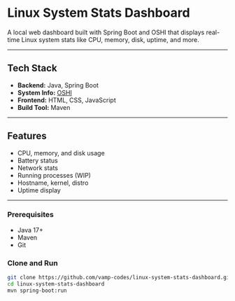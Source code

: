 # Linux System Stats Dashboard

A local web dashboard built with Spring Boot and OSHI that displays real-time Linux system stats like CPU, memory, disk, uptime, and more.

---

## Tech Stack

- **Backend:** Java, Spring Boot
- **System Info:** [OSHI](https://github.com/oshi/oshi)
- **Frontend:** HTML, CSS, JavaScript
- **Build Tool:** Maven

---

## Features

-  CPU, memory, and disk usage
- Battery status
-  Network stats
- Running processes (WIP)
-  Hostname, kernel, distro
- Uptime display

---

### Prerequisites
- Java 17+
- Maven
- Git

### Clone and Run

```bash
git clone https://github.com/vamp-codes/linux-system-stats-dashboard.git
cd linux-system-stats-dashboard
mvn spring-boot:run
